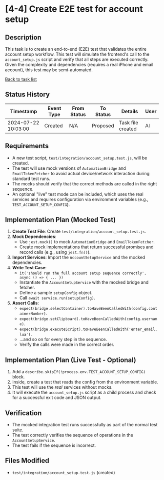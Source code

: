 # [4-4] Create E2E test for account setup

## Description
This task is to create an end-to-end (E2E) test that validates the entire account setup workflow. This test will simulate the frontend's call to the `account_setup.js` script and verify that all steps are executed correctly. Given the complexity and dependencies (requires a real iPhone and email account), this test may be semi-automated.

[Back to task list](./tasks.md)

## Status History
| Timestamp           | Event Type | From Status | To Status | Details           | User |
| ------------------- | ---------- | ----------- | --------- | ----------------- | ---- |
| 2024-07-22 10:03:00 | Created    | N/A         | Proposed  | Task file created | AI   |

## Requirements
- A new test script, `test/integration/account_setup.test.js`, will be created.
- The test will use mock versions of `AutomationBridge` and `EmailTokenFetcher` to avoid actual device/network interaction during standard test runs.
- The mocks should verify that the correct methods are called in the right sequence.
- An optional "live" test mode can be included, which uses the real services and requires configuration via environment variables (e.g., `TEST_ACCOUNT_SETUP_CONFIG`).

## Implementation Plan (Mocked Test)
1.  **Create Test File**: Create `test/integration/account_setup.test.js`.
2.  **Mock Dependencies**:
    - Use `jest.mock()` to mock `AutomationBridge` and `EmailTokenFetcher`.
    - Create mock implementations that return successful promises and record calls (e.g., using `jest.fn()`).
3.  **Import Services**: Import the `AccountSetupService` and the mocked dependencies.
4.  **Write Test Case**:
    - `it('should run the full account setup sequence correctly', async () => { ... })`
    - Instantiate the `AccountSetupService` with the mocked bridge and fetcher.
    - Define a sample `setupConfig` object.
    - Call `await service.run(setupConfig)`.
5.  **Assert Calls**:
    - `expect(bridge.selectContainer).toHaveBeenCalledWith(config.containerNumber)`.
    - `expect(bridge.setClipboard).toHaveBeenCalledWith(config.username)`.
    - `expect(bridge.executeScript).toHaveBeenCalledWith('enter_email.lua')`.
    - ...and so on for every step in the sequence.
    - Verify the calls were made in the correct order.

## Implementation Plan (Live Test - Optional)
1.  Add a `describe.skipIf(!process.env.TEST_ACCOUNT_SETUP_CONFIG)` block.
2.  Inside, create a test that reads the config from the environment variable.
3.  This test will use the *real* services without mocks.
4.  It will execute the `account_setup.js` script as a child process and check for a successful exit code and JSON output.

## Verification
- The mocked integration test runs successfully as part of the normal test suite.
- The test correctly verifies the sequence of operations in the `AccountSetupService`.
- The test fails if the sequence is incorrect.

## Files Modified
- `test/integration/account_setup.test.js` (created) 